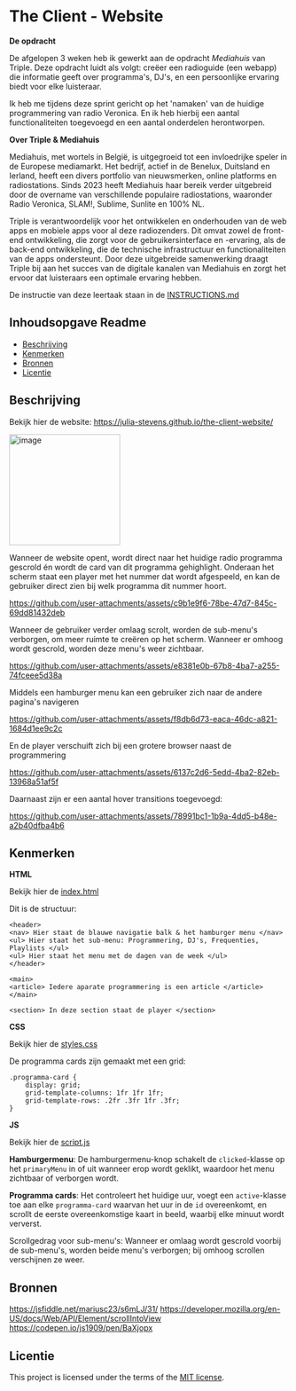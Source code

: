 # The Client - Website

**De opdracht**

De afgelopen 3 weken heb ik gewerkt aan de opdracht _Mediahuis_ van Triple. Deze opdracht luidt als volgt: creëer een radioguide (een webapp) die informatie geeft over programma's, DJ's, en een persoonlijke ervaring biedt voor elke luisteraar. 

Ik heb me tijdens deze sprint gericht op het 'namaken' van de huidige programmering van radio Veronica. En ik heb hierbij een aantal functionaliteiten toegevoegd en een aantal onderdelen herontworpen. 

**Over Triple & Mediahuis**

Mediahuis, met wortels in België, is uitgegroeid tot een invloedrijke speler in de Europese mediamarkt. Het bedrijf, actief in de Benelux, Duitsland en Ierland, heeft een divers portfolio van nieuwsmerken, online platforms en radiostations. Sinds 2023 heeft Mediahuis haar bereik verder uitgebreid door de overname van verschillende populaire radiostations, waaronder Radio Veronica, SLAM!, Sublime, Sunlite en 100% NL. 

Triple is verantwoordelijk voor het ontwikkelen en onderhouden van de web apps en mobiele apps voor al deze radiozenders. Dit omvat zowel de front-end ontwikkeling, die zorgt voor de gebruikersinterface en -ervaring, als de back-end ontwikkeling, die de technische infrastructuur en functionaliteiten van de apps ondersteunt. Door deze uitgebreide samenwerking draagt Triple bij aan het succes van de digitale kanalen van Mediahuis en zorgt het ervoor dat luisteraars een optimale ervaring hebben.

De instructie van deze leertaak staan in de [INSTRUCTIONS.md](https://github.com/fdnd-task/the-client-website/blob/main/docs/INSTRUCTIONS.md)

## Inhoudsopgave Readme

  * [Beschrijving](#beschrijving)
  * [Kenmerken](#kenmerken)
  * [Bronnen](#bronnen)
  * [Licentie](#licentie)

## Beschrijving
<!-- In de Beschrijving staat hoe je project er uit ziet, hoe het werkt en wat je er mee kan. -->
<!-- Voeg een mooie poster visual toe 📸 -->
<!-- Voeg een link toe naar Github Pages 🌐-->

Bekijk hier de website: https://julia-stevens.github.io/the-client-website/

<img width="200" alt="image" src="https://github.com/user-attachments/assets/f9c9efef-e1fe-4c61-921b-a73dc14c9f2c">

Wanneer de website opent, wordt direct naar het huidige radio programma gescrold én wordt de card van dit programma gehighlight. Onderaan het scherm staat een player met het nummer dat wordt afgespeeld, en kan de gebruiker direct zien bij welk programma dit nummer hoort. 

https://github.com/user-attachments/assets/c9b1e9f6-78be-47d7-845c-69dd81432deb

Wanneer de gebruiker verder omlaag scrolt, worden de sub-menu's verborgen, om meer ruimte te creëren op het scherm. Wanneer er omhoog wordt gescrold, worden deze menu's weer zichtbaar. 

https://github.com/user-attachments/assets/e8381e0b-67b8-4ba7-a255-74fceee5d38a

Middels een hamburger menu kan een gebruiker zich naar de andere pagina's navigeren 

https://github.com/user-attachments/assets/f8db6d73-eaca-46dc-a821-1684d1ee9c2c

En de player verschuift zich bij een grotere browser naast de programmering

https://github.com/user-attachments/assets/6137c2d6-5edd-4ba2-82eb-13968a51af5f

Daarnaast zijn er een aantal hover transitions toegevoegd:  

https://github.com/user-attachments/assets/78991bc1-1b9a-4dd5-b48e-a2b40dfba4b6

## Kenmerken
<!-- Bij Kenmerken staat welke technieken zijn gebruikt en hoe. Wat is de HTML structuur? Wat zijn de belangrijkste dingen in CSS? Wat is er met Javascript gedaan en hoe? Misschien heb je een framwork of library gebruikt? -->

**HTML**

Bekijk hier de [index.html](https://github.com/julia-stevens/the-client-website/blob/main/index.html)

Dit is de structuur: 

```
<header>
<nav> Hier staat de blauwe navigatie balk & het hamburger menu </nav>
<ul> Hier staat het sub-menu: Programmering, DJ's, Frequenties, Playlists </ul>
<ul> Hier staat het menu met de dagen van de week </ul>
</header>

<main>
<article> Iedere aparate programmering is een article </article>
</main>

<section> In deze section staat de player </section>

```

**CSS**

Bekijk hier de [styles.css](https://github.com/julia-stevens/the-client-website/blob/main/styles/styles.css)

De programma cards zijn gemaakt met een grid: 
```
.programma-card {
    display: grid;
    grid-template-columns: 1fr 1fr 1fr;
    grid-template-rows: .2fr .3fr 1fr .3fr;
}
```

**JS**

Bekijk hier de [script.js](https://github.com/julia-stevens/the-client-website/blob/main/scripts/script.js)

**Hamburgermenu**: De hamburgermenu-knop schakelt de `clicked`-klasse op het `primaryMenu` in of uit wanneer erop wordt geklikt, waardoor het menu zichtbaar of verborgen wordt.

**Programma cards**: Het controleert het huidige uur, voegt een `active`-klasse toe aan elke `programma-card` waarvan het uur in de `id` overeenkomt, en scrollt de eerste overeenkomstige kaart in beeld, waarbij elke minuut wordt ververst.

Scrollgedrag voor sub-menu's: Wanneer er omlaag wordt gescrold voorbij de sub-menu's, worden beide menu's verborgen; bij omhoog scrollen verschijnen ze weer.

## Bronnen

https://jsfiddle.net/mariusc23/s6mLJ/31/
https://developer.mozilla.org/en-US/docs/Web/API/Element/scrollIntoView
https://codepen.io/js1909/pen/BaXjopx

## Licentie

This project is licensed under the terms of the [MIT license](./LICENSE).
